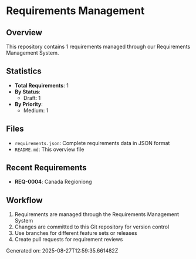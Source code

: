 # Requirements Management

## Overview
This repository contains 1 requirements managed through our Requirements Management System.

## Statistics
- **Total Requirements**: 1
- **By Status**:
  - Draft: 1
- **By Priority**:
  - Medium: 1

## Files
- `requirements.json`: Complete requirements data in JSON format
- `README.md`: This overview file

## Recent Requirements
- **REQ-0004**: Canada Regioniong 

## Workflow
1. Requirements are managed through the Requirements Management System
2. Changes are committed to this Git repository for version control
3. Use branches for different feature sets or releases
4. Create pull requests for requirement reviews

Generated on: 2025-08-27T12:59:35.661482Z
